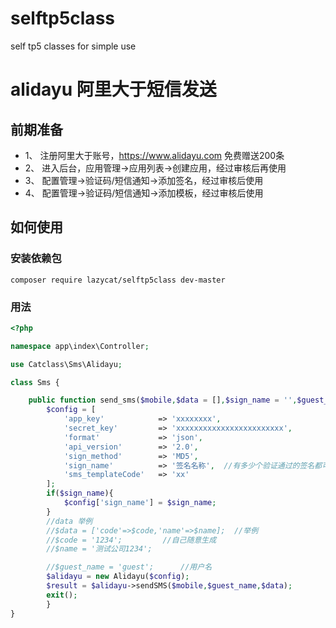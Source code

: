 # selftp5class
self tp5 classes for simple use
# alidayu 阿里大于短信发送
## 前期准备
* 1、 注册阿里大于账号，https://www.alidayu.com 免费赠送200条
* 2、 进入后台，应用管理->应用列表->创建应用，经过审核后再使用
* 3、 配置管理->验证码/短信通知->添加签名，经过审核后使用
* 4、 配置管理->验证码/短信通知->添加模板，经过审核后使用
## 如何使用
### 安装依赖包
`composer require lazycat/selftp5class dev-master`
### 用法
```php
<?php

namespace app\index\Controller;

use Catclass\Sms\Alidayu;

class Sms {

    public function send_sms($mobile,$data = [],$sign_name = '',$guest_name = 'guest'){
        $config = [
            'app_key'            => 'xxxxxxxx',
            'secret_key'         => 'xxxxxxxxxxxxxxxxxxxxxxxx',
            'format'             => 'json',
            'api_version'        => '2.0',
            'sign_method'        => 'MD5',
            'sign_name'          => '签名名称',  //有多少个验证通过的签名都可以使用
            'sms_templateCode'   => 'xx'
        ];
        if($sign_name){
            $config['sign_name'] = $sign_name;
        }
        //data 举例
        //$data = ['code'=>$code,'name'=>$name];  //举例
        //$code = '1234';         //自己随意生成
        //$name = '测试公司1234';

        //$guest_name = 'guest';      //用户名
        $alidayu = new Alidayu($config);
        $result = $alidayu->sendSMS($mobile,$guest_name,$data);
        exit();
        }
}

```

